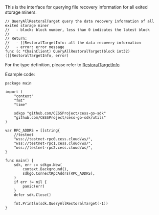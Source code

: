 This is the interface for querying file recovery information for all exited storage miners.

```golang
// QueryAllRestoralTarget query the data recovery information of all exited storage miner
//   - block: block number, less than 0 indicates the latest block
//
// Return:
//   - []RestoralTargetInfo: all the data recovery information
//   - error: error message
func (c *ChainClient) QueryAllRestoralTarget(block int32) ([]RestoralTargetInfo, error)
```
For the type definition, please refer to [RestoralTargetInfo](../chain_type.md#RestoralTargetInfo)

Example code:
```golang
package main

import (
	"context"
	"fmt"
	"time"

	sdkgo "github.com/CESSProject/cess-go-sdk"
	"github.com/CESSProject/cess-go-sdk/utils"
)

var RPC_ADDRS = []string{
	//testnet
	"wss://testnet-rpc0.cess.cloud/ws/",
	"wss://testnet-rpc1.cess.cloud/ws/",
	"wss://testnet-rpc2.cess.cloud/ws/",
}

func main() {
	sdk, err := sdkgo.New(
		context.Background(),
		sdkgo.ConnectRpcAddrs(RPC_ADDRS),
	)
	if err != nil {
		panic(err)
	}
	defer sdk.Close()

	fmt.Println(sdk.QueryAllRestoralTarget(-1))
}
```